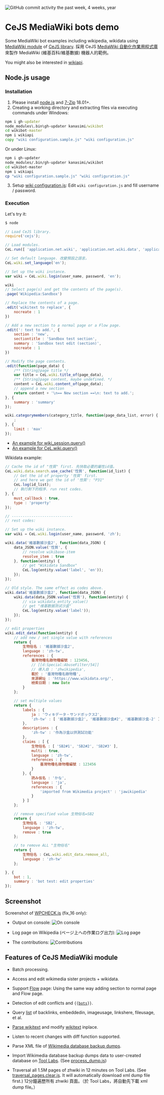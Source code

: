 ﻿![GitHub commit activity the past week, 4 weeks, year](https://img.shields.io/github/commit-activity/y/kanasimi/wikibot.svg)
<!--
[![BCH compliance](https://bettercodehub.com/edge/badge/kanasimi/wikibot?branch=master)](https://bettercodehub.com/)
-->

# CeJS MediaWiki bots demo
Some MediaWiki bot examples including wikipedia, wikidata using [MediaWiki module](https://github.com/kanasimi/CeJS/blob/master/application/net/wiki) of [CeJS library](https://github.com/kanasimi/CeJS).
採用 CeJS [MediaWiki 自動化作業用程式庫](https://github.com/kanasimi/CeJS/blob/master/application/net/wiki)來製作 MediaWiki (維基百科/維基數據) 機器人的範例。

You might also be interested in [wikiapi](https://github.com/kanasimi/wikiapi).

## Node.js usage

### Installation
1. Please install [node.js](https://nodejs.org/) and [7-Zip](https://www.7-zip.org/) 18.01+.
2. Creating a working directory and extracting files via executing commands under Windows:
```bat
npm i gh-updater
node_modules\.bin\gh-updater kanasimi/wikibot
cd wikibot-master
npm i wikiapi
copy "wiki configuration.sample.js" "wiki configuration.js"
```

Or under Linux:
```bash
npm i gh-updater
node_modules/.bin/gh-updater kanasimi/wikibot
cd wikibot-master
npm i wikiapi
cp "wiki configuration.sample.js" "wiki configuration.js"
```
3. Setup [wiki configuration.js](https://github.com/kanasimi/wikibot/blob/master/wiki%20configuration.sample.js): Edit `wiki configuration.js` and fill username / password.

### Execution
Let's try it:
```bash
$ node
```
```javascript
// Load CeJS library.
require('cejs');

// Load modules.
CeL.run([ 'application.net.wiki', 'application.net.wiki.data', 'application.net.wiki.admin' ]);

// Set default language. 改變預設之語言。
CeL.wiki.set_language('en');

// Set up the wiki instance.
var wiki = CeL.wiki.login(user_name, password, 'en');

wiki
// Select page(s) and get the contents of the page(s).
.page('Wikipedia:Sandbox')

// Replace the contents of a page.
.edit('wikitext to replace', {
	nocreate : 1
})

// Add a new section to a normal page or a Flow page.
.edit(': text to add.', {
	section : 'new',
	sectiontitle : 'Sandbox test section',
	summary : 'Sandbox test edit (section)',
	nocreate : 1
})

// Modify the page contents.
.edit(function(page_data) {
	/** {String}page title */
	var title = CeL.wiki.title_of(page_data),
	/** {String}page content, maybe undefined. */
	content = CeL.wiki.content_of(page_data);
	// append a new section
	return content + '\n== New section ==\n: text to add.';
}, {
	summary : 'summary'
});

wiki.categorymembers(category_title, function(page_data_list, error) {
	;
}, {
	limit : 'max'
});

```

* [An example for wiki_session.query()](https://github.com/kanasimi/wikibot/blob/9727497238c81cfe8189bcafdb6bb17684720a9d/20171025.fix_LintErrors.js)
* [An example for CeL.wiki.query()](https://github.com/kanasimi/wikibot/blob/3913874380093eebae250442c083e74883239620/20171025.fix_LintErrors.js)

Wikidata example:
```javascript
// Cache the id of "性質" first. 先快取必要的屬性id值。
CeL.wiki.data.search.use_cache('性質', function(id_list) {
	// Get the id of property '性質' first.
	// and here we get the id of '性質': "P31"
	CeL.log(id_list);
	// 執行剩下的程序. run rest codes.
}, {
	must_callback : true,
	type : 'property'
});

// ----------------------------
// rest codes:

// Set up the wiki instance.
var wiki = CeL.wiki.login(user_name, password, 'zh');

wiki.data('維基數據沙盒2', function(data_JSON) {
	data_JSON.value('性質', {
		// resolve wikibase-item
		resolve_item : true
	}, function(entity) {
		// get "Wikidata Sandbox"
		CeL.log(entity.value('label', 'en'));
	});
});

// Old style. The same effect as codes above.
wiki.data('維基數據沙盒2', function(data_JSON) {
	wiki.data(data_JSON.value('性質'), function(entity) {
		// via wikidata_entity_value()
		// get "维基数据测试沙盒"
		CeL.log(entity.value('label'));
	});
});

// edit properties
wiki.edit_data(function(entity) {
	// add new / set single value with references
	return {
		生物俗名 : '維基數據沙盒2',
		language : 'zh-tw',
		references : {
			臺灣物種名錄物種編號 : 123456,
			// [[d:Special:AbuseFilter/54]]
			// 導入自 : 'zhwikipedia',
			載於 : '臺灣物種名錄物種',
			來源網址 : 'https://www.wikidata.org/',
			檢索日期 : new Date
		}
	};

	// set multiple values
	return {
		labels : {
			ja : 'ウィキデータ・サンドボックス2',
			'zh-tw' : [ '維基數據沙盒2', '維基數據沙盒#2', '維基數據沙盒-2' ]
		},
		descriptions : {
			'zh-tw' : '作為沙盒以供測試功能'
		},
		claims : [ {
			生物俗名 : [ 'SB2#1', 'SB2#2', 'SB2#3' ],
			multi : true,
			language : 'zh-tw',
			references : {
				臺灣物種名錄物種編號 : 123456
			}
		}, {
			読み仮名 : 'かな',
			language : 'ja',
			references : {
				'imported from Wikimedia project' : 'jawikipedia'
			}
		} ]
	};

	// remove specified value 生物俗名=SB2
	return {
		生物俗名 : 'SB2',
		language : 'zh-tw',
		remove : true
	};

	// to remove ALL "生物俗名"
	return {
		生物俗名 : CeL.wiki.edit_data.remove_all,
		language : 'zh-tw'
	};

}, {
	bot : 1,
	summary : 'bot test: edit properties'
});

```


## Screenshot
Screenshot of [WPCHECK.js](https://github.com/kanasimi/wikibot/blob/master/routine/20151002.WPCHECK.js) (fix_16 only):

* Output on console:
![On console](https://upload.wikimedia.org/wikipedia/commons/7/7c/20151002.WPCHECK.console.c.png)

* Log page on Wikipedia (ページ上への作業ログ出力):
![Log page](https://upload.wikimedia.org/wikipedia/commons/d/da/20151002.WPCHECK.log.c.png)

* The contributions:
![Contributions](https://upload.wikimedia.org/wikipedia/commons/f/f1/20151002.WPCHECK.contributions.c.png)


## Features of CeJS MediaWiki module
* Batch processing.
* Access and edit wikimedia sister projects + wikidata.
* Support [Flow](https://www.mediawiki.org/wiki/Flow) page: Using the same way adding section to normal page and Flow page.
* Detection of edit conflicts and <code>{{[bots](https://meta.wikimedia.org/wiki/Template:Bots)}}</code>.
* Query [list](https://www.mediawiki.org/wiki/API:Lists) of backlinks, embeddedin, imageusage, linkshere, fileusage, et al.
* [Parse wikitext](https://kanasimi.github.io/CeJS/_test%20suite/wikitext_parser.html) and modify [wikitext](https://www.mediawiki.org/wiki/Wikitext) inplace.
* Listen to recent changes with diff function supported.

* Parse XML file of [Wikimedia database backup dumps](http://dumps.wikimedia.org/backup-index.html).
* Import Wikimedia database backup dumps data to user-created database on [Tool Labs](http://tools.wmflabs.org/). (See [process_dump.js](https://github.com/kanasimi/wikibot/blob/master/task/process_dump.js))
* Traversal all 1.5M pages of zhwiki in 12 minutes on Tool Labs. (See [traversal_pages.clear.js](https://github.com/kanasimi/wikibot/blob/master/archive/traversal_pages.clear.js). It will automatically download xml dump file first.) 12分鐘遍歷所有 zhwiki 頁面。（於 Tool Labs，將自動先下載 xml dump file。）
